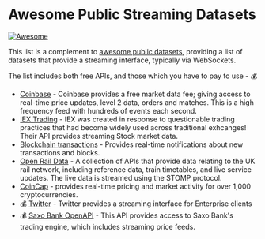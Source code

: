 # Awesome Public Streaming Datasets

[![Awesome](https://cdn.rawgit.com/sindresorhus/awesome/d7305f38d29fed78fa85652e3a63e154dd8e8829/media/badge.svg)](https://github.com/sindresorhus/awesome)

This list is a complement to [awesome public datasets](https://github.com/awesomedata/awesome-public-datasets), providing a list of datasets that provide a streaming interface, typically via WebSockets.

The list includes both free APIs, and those which you have to pay to use - 💰

 - [Coinbase](https://docs.pro.coinbase.com/#websocket-feed) - Coinbase provides a free market data fee; giving access to real-time price updates, level 2 data, orders and matches. This is a high frequency feed with hundreds of events each second.
 - [IEX Trading](https://iextrading.com/developer/docs/) - IEX was created in response to questionable trading practices that had become widely used across traditional exhcanges! Their API provides streaming Stock market data.
 - [Blockchain transactions](https://www.blockchain.com/api/api_websocket) - Provides real-time notifications about new transactions and blocks.
 - [Open Rail Data](https://wiki.openraildata.com/index.php/Rail_Data_FAQ) - A collection of APIs that provide data relating to the UK rail network, including reference data, train timetables, and live service updates. The live data is streamed using the STOMP protocol.
 - [CoinCap](https://docs.coincap.io/) - provides real-time pricing and market activity for over 1,000 cryptocurrencies.
 - 💰 [Twitter](https://developer.twitter.com/en/docs/tutorials/consuming-streaming-data.html) - Twitter provides a streaming interface for Enterprise clients 
 - 💰 [Saxo Bank OpenAPI](https://www.developer.saxo/) - This API provides access to Saxo Bank's trading engine, which includes streaming price feeds.
